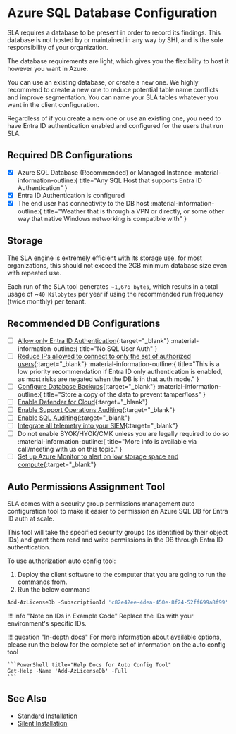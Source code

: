 # Azure SQL Database Configuration

SLA requires a database to be present in order to record its findings. This database is not hosted by or maintained in any way by SHI, and is the sole responsibility of your organization.

The database requirements are light, which gives you the flexibility to host it however you want in Azure.

You can use an existing database, or create a new one. We highly recommend to create a new one to reduce potential table name conflicts and improve segmentation. You can name your SLA tables whatever you want in the client configuration.

Regardless of if you create a new one or use an existing one, you need to have Entra ID authentication enabled and configured for the users that run SLA.

## Required DB Configurations

- [X] Azure SQL Database (Recommended) or Managed Instance :material-information-outline:{ title="Any SQL Host that supports Entra ID Authentication" }
- [X] Entra ID Authentication is configured
- [X] The end user has connectivity to the DB host :material-information-outline:{ title="Weather that is through a VPN or directly, or some other way that native Windows networking is compatible with" }

## Storage

The SLA engine is extremely efficient with its storage use, for most organizations, this should not exceed the 2GB minimum database size even with repeated use.

Each run of the SLA tool generates ~`1,676 bytes`, which results in a total usage of ~`40 Kilobytes` per year if using the recommended run frequency (twice monthly) per tenant.

## Recommended DB Configurations

- [ ] [Allow only Entra ID Authentication](https://learn.microsoft.com/en-us/azure/azure-sql/database/authentication-azure-ad-only-authentication-tutorial){:target="_blank"} :material-information-outline:{ title="No SQL User Auth" }
- [ ] [Reduce IPs allowed to connect to only the set of authorized users](https://learn.microsoft.com/en-us/azure/azure-sql/database/firewall-configure){:target="_blank"} :material-information-outline:{ title="This is a low priority recommendation if Entra ID only authentication is enabled, as most risks are negated when the DB is in that auth mode." }
- [ ] [Configure Database Backups](https://learn.microsoft.com/en-us/azure/azure-sql/database/automated-backups-overview){:target="_blank"} :material-information-outline:{ title="Store a copy of the data to prevent tamper/loss" }
- [ ] [Enable Defender for Cloud](https://learn.microsoft.com/en-us/azure/azure-sql/database/azure-defender-for-sql){:target="_blank"}
- [ ] [Enable Support Operations Auditing](https://learn.microsoft.com/en-us/azure/azure-sql/database/auditing-overview){:target="_blank"}
- [ ] [Enable SQL Auditing](https://learn.microsoft.com/en-us/azure/azure-sql/database/auditing-overview){:target="_blank"}
- [ ] [Integrate all telemetry into your SIEM](https://learn.microsoft.com/en-us/azure/azure-monitor/essentials/diagnostic-settings){:target="_blank"}
- [ ] Do not enable BYOK/HYOK/CMK unless you are legally required to do so :material-information-outline:{ title="More info is available via call/meeting with us on this topic." }
- [ ] [Set up Azure Monitor to alert on low storage space and compute](https://learn.microsoft.com/en-us/azure/azure-monitor/best-practices-alerts){:target="_blank"}

## Auto Permissions Assignment Tool

SLA comes with a security group permissions management auto configuration tool to make it easier to permission an Azure SQL DB for Entra ID auth at scale.

This tool will take the specified security groups (as identified by their object IDs) and grant them read and write permissions in the DB through Entra ID authentication.

To use authorization auto config tool:

1. Deploy the client software to the computer that you are going to run the commands from.
2. Run the below command

```PowerShell title="SQL Authorization Auto Configuration"
Add-AzLicenseDb -SubscriptionId 'c82e42ee-4dea-450e-8f24-52ff699a8f99' -ReadGroupId '16ffec1f-4062-4dd2-8d73-b4882fcc9bb8' -WriteGroupId '3a48f409-5847-47bf-bad9-7235a7c38e3c'
```

!!! info "Note on IDs in Example Code"
    Replace the IDs with your environment's specific IDs.

!!! question "In-depth docs"
    For more information about available options, please run the below for the complete set of information on the auto config tool

    ```PowerShell title="Help Docs for Auto Config Tool"
    Get-Help -Name 'Add-AzLicenseDb' -Full
    ```

## See Also

- [Standard Installation](../Deployment/Standard-Install.md)
- [Silent Installation](../Deployment/Silent-Installation.md)
